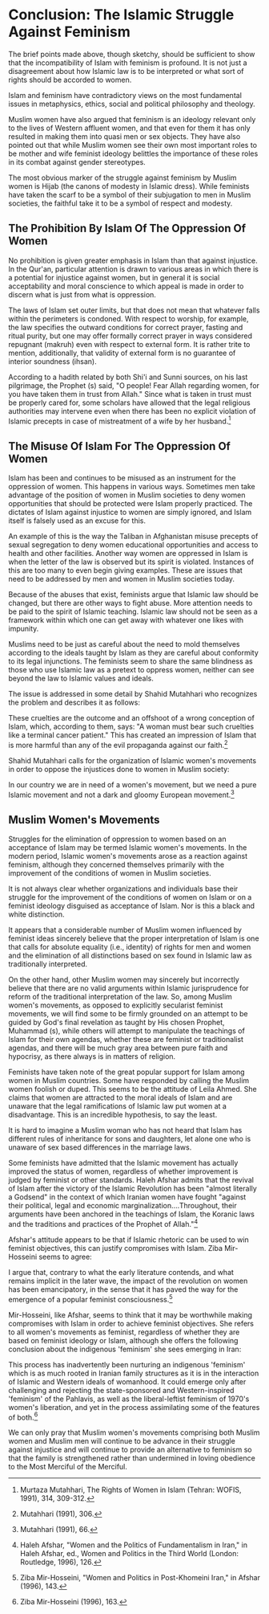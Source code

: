 Conclusion: The Islamic Struggle Against Feminism
=================================================

The brief points made above, though sketchy, should be sufficient to
show that the incompatibility of Islam with feminism is profound. It is
not just a disagreement about how Islamic law is to be interpreted or
what sort of rights should be accorded to women.

Islam and feminism have contradictory views on the most fundamental
issues in metaphysics, ethics, social and political philosophy and
theology.

Muslim women have also argued that feminism is an ideology relevant only
to the lives of Western affluent women, and that even for them it has
only resulted in making them into quasi men or sex objects. They have
also pointed out that while Muslim women see their own most important
roles to be mother and wife feminist ideology belittles the importance
of these roles in its combat against gender stereotypes.

The most obvious marker of the struggle against feminism by Muslim women
is Hijab (the canons of modesty in Islamic dress). While feminists have
taken the scarf to be a symbol of their subjugation to men in Muslim
societies, the faithful take it to be a symbol of respect and modesty.

The Prohibition By Islam Of The Oppression Of Women
---------------------------------------------------

No prohibition is given greater emphasis in Islam than that against
injustice. In the Qur'an, particular attention is drawn to various areas
in which there is a potential for injustice against women, but in
general it is social acceptability and moral conscience to which appeal
is made in order to discern what is just from what is oppression.

The laws of Islam set outer limits, but that does not mean that whatever
falls within the perimeters is condoned. With respect to worship, for
example, the law specifies the outward conditions for correct prayer,
fasting and ritual purity, but one may offer formally correct prayer in
ways considered repugnant (makruh) even with respect to external form.
It is rather trite to mention, additionally, that validity of external
form is no guarantee of interior soundness (ihsan).

According to a hadith related by both Shi'i and Sunni sources, on his
last pilgrimage, the Prophet (s) said, "O people! Fear Allah regarding
women, for you have taken them in trust from Allah." Since what is taken
in trust must be properly cared for, some scholars have allowed that the
legal religious authorities may intervene even when there has been no
explicit violation of Islamic precepts in case of mistreatment of a wife
by her husband.[^1]

The Misuse Of Islam For The Oppression Of Women
-----------------------------------------------

Islam has been and continues to be misused as an instrument for the
oppression of women. This happens in various ways. Sometimes men take
advantage of the position of women in Muslim societies to deny women
opportunities that should be protected were Islam properly practiced.
The dictates of Islam against injustice to women are simply ignored, and
Islam itself is falsely used as an excuse for this.

An example of this is the way the Taliban in Afghanistan misuse precepts
of sexual segregation to deny women educational opportunities and access
to health and other facilities. Another way women are oppressed in Islam
is when the letter of the law is observed but its spirit is violated.
Instances of this are too many to even begin giving examples. These are
issues that need to be addressed by men and women in Muslim societies
today.

Because of the abuses that exist, feminists argue that Islamic law
should be changed, but there are other ways to fight abuse. More
attention needs to be paid to the spirit of Islamic teaching. Islamic
law should not be seen as a framework within which one can get away with
whatever one likes with impunity.

Muslims need to be just as careful about the need to mold themselves
according to the ideals taught by Islam as they are careful about
conformity to its legal injunctions. The feminists seem to share the
same blindness as those who use Islamic law as a pretext to oppress
women, neither can see beyond the law to Islamic values and ideals.

The issue is addressed in some detail by Shahid Mutahhari who recognizes
the problem and describes it as follows:

These cruelties are the outcome and an offshoot of a wrong conception of
Islam, which, according to them, says: "A woman must bear such cruelties
like a terminal cancer patient." This has created an impression of Islam
that is more harmful than any of the evil propaganda against our
faith.[^2]

Shahid Mutahhari calls for the organization of Islamic women's movements
in order to oppose the injustices done to women in Muslim society:

In our country we are in need of a women's movement, but we need a pure
Islamic movement and not a dark and gloomy European movement.[^3]

Muslim Women's Movements
------------------------

Struggles for the elimination of oppression to women based on an
acceptance of Islam may be termed Islamic women's movements. In the
modern period, Islamic women's movements arose as a reaction against
feminism, although they concerned themselves primarily with the
improvement of the conditions of women in Muslim societies.

It is not always clear whether organizations and individuals base their
struggle for the improvement of the conditions of women on Islam or on a
feminist ideology disguised as acceptance of Islam. Nor is this a black
and white distinction.

It appears that a considerable number of Muslim women influenced by
feminist ideas sincerely believe that the proper interpretation of Islam
is one that calls for absolute equality (i.e., identity) of rights for
men and women and the elimination of all distinctions based on sex found
in Islamic law as traditionally interpreted.

On the other hand, other Muslim women may sincerely but incorrectly
believe that there are no valid arguments within Islamic jurisprudence
for reform of the traditional interpretation of the law. So, among
Muslim women's movements, as opposed to explicitly secularist feminist
movements, we will find some to be firmly grounded on an attempt to be
guided by God's final revelation as taught by His chosen Prophet,
Muhammad (s), while others will attempt to manipulate the teachings of
Islam for their own agendas, whether these are feminist or
traditionalist agendas, and there will be much gray area between pure
faith and hypocrisy, as there always is in matters of religion.

Feminists have taken note of the great popular support for Islam among
women in Muslim countries. Some have responded by calling the Muslim
women foolish or duped. This seems to be the attitude of Leila Ahmed.
She claims that women are attracted to the moral ideals of Islam and are
unaware that the legal ramifications of Islamic law put women at a
disadvantage. This is an incredible hypothesis, to say the least.

It is hard to imagine a Muslim woman who has not heard that Islam has
different rules of inheritance for sons and daughters, let alone one who
is unaware of sex based differences in the marriage laws.

Some feminists have admitted that the Islamic movement has actually
improved the status of women, regardless of whether improvement is
judged by feminist or other standards. Haleh Afshar admits that the
revival of Islam after the victory of the Islamic Revolution has been
"almost literally a God­send" in the context of which Iranian women have
fought "against their political, legal and economic
marginalization....Throughout, their arguments have been anchored in the
teachings of Islam, the Koranic laws and the traditions and practices of
the Prophet of Allah."[^4]

Afshar's attitude appears to be that if Islamic rhetoric can be used to
win feminist objectives, this can justify compromises with Islam. Ziba
Mir-Hosseini seems to agree:

I argue that, contrary to what the early literature contends, and what
remains implicit in the later wave, the impact of the revolution on
women has been emancipatory, in the sense that it has paved the way for
the emergence of a popular feminist consciousness.[^5]

Mir-Hosseini, like Afshar, seems to think that it may be worthwhile
making compromises with Islam in order to achieve feminist objectives.
She refers to all women's movements as feminist, regardless of whether
they are based on feminist ideology or Islam, although she offers the
following conclusion about the indigenous 'feminism' she sees emerging
in Iran:

This process has inadvertently been nurturing an indigenous 'feminism'
which is as much rooted in Iranian family structures as it is in the
interaction of Islamic and Western ideals of womanhood. It could emerge
only after challenging and rejecting the state-sponsored and
Western-inspired 'feminism' of the Pahlavis, as well as the
liberal-leftist feminism of 1970's women's liberation, and yet in the
process assimilating some of the features of both.[^6]

We can only pray that Muslim women's movements comprising both Muslim
women and Muslim men will continue to be advance in their struggle
against injustice and will continue to provide an alternative to
feminism so that the family is strengthened rather than undermined in
loving obedience to the Most Merciful of the Merciful.

[^1]: Murtaza Mutahhari, The Rights of Women in Islam (Tehran: WOFIS,
1991), 314, 309-312.

[^2]: Mutahhari (1991), 306.

[^3]: Mutahhari (1991), 66.

[^4]: Haleh Afshar, "Women and the Politics of Fundamentalism in Iran,"
in Haleh Afshar, ed., Women and Politics in the Third World (London:
Routledge, 1996), 126.

[^5]: Ziba Mir-Hosseini, "Women and Politics in Post-Khomeini Iran," in
Afshar (1996), 143.

[^6]: Ziba Mir-Hosseini (1996), 163.


